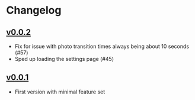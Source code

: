 # Changelog

## [v0.0.2](https://github.com/Matthewar/snekframe/releases/tag/v0.0.2)
- Fix for issue with photo transition times always being about 10 seconds (#57)
- Sped up loading the settings page (#45)

## [v0.0.1](https://github.com/Matthewar/snekframe/releases/tag/v0.0.1)
- First version with minimal feature set
